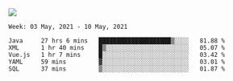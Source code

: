 <img align="center" src="https://github-readme-stats.vercel.app/api?username=bafuka&show_icons=true&icon_color=CE1D2D&text_color=718096&bg_color=ffffff&hide_title=true" />

<!--START_SECTION:waka-->
```text
Week: 03 May, 2021 - 10 May, 2021

Java     27 hrs 6 mins   ████████████████████▒░░░░   81.88 % 
XML      1 hr 40 mins    █▒░░░░░░░░░░░░░░░░░░░░░░░   05.07 % 
Vue.js   1 hr 7 mins     █░░░░░░░░░░░░░░░░░░░░░░░░   03.42 % 
YAML     59 mins         ▓░░░░░░░░░░░░░░░░░░░░░░░░   03.01 % 
SQL      37 mins         ▒░░░░░░░░░░░░░░░░░░░░░░░░   01.87 % 
```
<!--END_SECTION:waka-->

<!--
**bafuka/bafuka** is a ✨ _special_ ✨ repository because its `README.md` (this file) appears on your GitHub profile.

Here are some ideas to get you started:

- 🔭 I’m currently working on ...
- 🌱 I’m currently learning ...
- 👯 I’m looking to collaborate on ...
- 🤔 I’m looking for help with ...
- 💬 Ask me about ...
- 📫 How to reach me: ...
- 😄 Pronouns: ...
- ⚡ Fun fact: ...
-->
